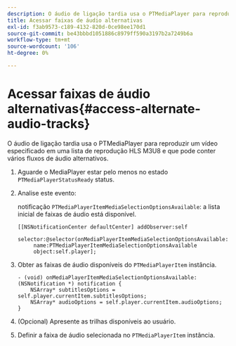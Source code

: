 ```yaml
---
description: O áudio de ligação tardia usa o PTMediaPlayer para reproduzir um vídeo especificado em uma lista de reprodução HLS M3U8 e que pode conter vários fluxos de áudio alternativos.
title: Acessar faixas de áudio alternativas
exl-id: f3ab9573-c189-4132-820d-0ce98ee170d1
source-git-commit: be43bbbd1051886c8979ff590a3197b2a7249b6a
workflow-type: tm+mt
source-wordcount: '106'
ht-degree: 0%

---
```


# Acessar faixas de áudio alternativas{#access-alternate-audio-tracks}

O áudio de ligação tardia usa o PTMediaPlayer para reproduzir um vídeo especificado em uma lista de reprodução HLS M3U8 e que pode conter vários fluxos de áudio alternativos.

1. Aguarde o MediaPlayer estar pelo menos no estado `PTMediaPlayerStatusReady` status.
1. Analise este evento:

   notificação `PTMediaPlayerItemMediaSelectionOptionsAvailable`: a lista inicial de faixas de áudio está disponível.

   ```
   [[NSNotificationCenter defaultCenter] addObserver:self 
        selector:@selector(onMediaPlayerItemMediaSelectionOptionsAvailable:) 
        name:PTMediaPlayerItemMediaSelectionOptionsAvailable  
        object:self.player];
   ```

1. Obter as faixas de áudio disponíveis do `PTMediaPlayerItem` instância.

   ```
   - (void) onMediaPlayerItemMediaSelectionOptionsAvailable:(NSNotification *) notification { 
       NSArray* subtitlesOptions = self.player.currentItem.subtitlesOptions; 
       NSArray* audioOptions = self.player.currentItem.audioOptions; 
   }
   ```

1. (Opcional) Apresente as trilhas disponíveis ao usuário.
1. Definir a faixa de áudio selecionada no `PTMediaPlayerItem` instância.
